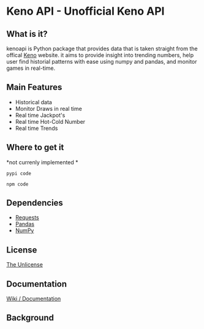 # Keno API - Unofficial Keno API

## What is it?
kenoapi is Python package that provides data that is taken straight from the offical [Keno](https://www.keno.com.au/) website. it aims to provide insight into trending numbers, help user find historial patterns with ease using numpy and pandas, and monitor games in real-time. 

## Main Features
* Historical data
* Monitor Draws in real time
* Real time Jackpot's
* Real time Hot-Cold Number
* Real time Trends

## Where to get it
*not currenly implemented *
```
pypi code
```
```
npm code
```
## Dependencies
* [Requests](https://github.com/psf/requests)
* [Pandas](https://github.com/pandas-dev/pandas)
* [NumPy](https://github.com/numpy/numpy)

## License
[The Unlicense](https://github.com/JGolafshan/KenoAPI/blob/main/LICENSE)

## Documentation
[Wiki / Documentation](https://github.com/JGolafshan/KenoAPI/wiki)

## Background
